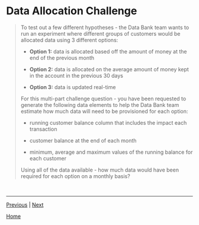 # **Data Allocation Challenge**

> To test out a few different hypotheses - the Data Bank team wants to run an experiment where different groups of customers would be allocated data using 3 different options:
>
> - **Option 1:** data is allocated based off the amount of money at the end of the previous month
>
> - **Option 2:** data is allocated on the average amount of money kept in the account in the previous 30 days
>
> - **Option 3:** data is updated real-time
>
> For this multi-part challenge question - you have been requested to generate the following data elements to help the Data Bank team estimate how much data will need to be provisioned for each option:
>
> - running customer balance column that includes the impact each transaction
>
> - customer balance at the end of each month
>
> - minimum, average and maximum values of the running balance for each customer
>
> Using all of the data available - how much data would have been required for each option on a monthly basis?

<br>

---

[Previous](b-CustomerTransactions.md) | [Next](d-ExtraChallenge.md)

[Home](../README.md)
